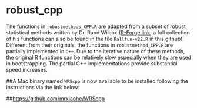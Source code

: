 robust_cpp
==========

The functions in `robustmethods_CPP.R` are adapted from a subset of robust statistical methods written by Dr. Rand Wilcox ([R-Forge link](https://r-forge.r-project.org/projects/wrs/); a full collection of his functions can also be found in the file `Rallfun-v22.R` in this github). Different from their originals, the functions in `robustmethod_CPP.R` are partially implemented in `C++`. Due to the iterative nature of these methods, the original R functions can be relatively slow especially when they are used in bootstrapping. The partial C++ implememtations provide substantial speed increases.

##A Mac binary named `WRScpp` is now available to be installed following the instructions via the link below:

##https://github.com/mrxiaohe/WRScpp
